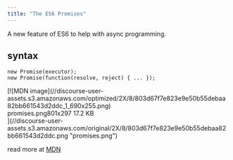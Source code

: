 ```yaml
---
title: "The ES6 Promises"
---
```


A new feature of ES6 to help with async programming.

## syntax

    new Promise(executor);
    new Promise(function(resolve, reject) { ... });

<div class="lightbox-wrapper">[![MDN image](//discourse-user-assets.s3.amazonaws.com/optimized/2X/8/803d67f7e823e9e50b55debaa82bb661543d2ddc_1_690x255.png)

<div class="meta"><span class="filename">promises.png</span><span class="informations">801x297 17.2 KB</span><span class="expand"></span></div>](//discourse-user-assets.s3.amazonaws.com/original/2X/8/803d67f7e823e9e50b55debaa82bb661543d2ddc.png "promises.png") </div>

read more at [MDN](https://developer.mozilla.org/en-US/docs/Web/JavaScript/Reference/Global_Objects/Promise)
